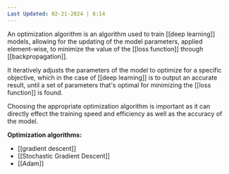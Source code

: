 ```yaml
---
Last Updated: 02-21-2024 | 8:14
---
```

An optimization algorithm is an algorithm used to train [[deep learning]] models, allowing for the updating of the model parameters, applied element-wise, to minimize the value of the [[loss function]] through [[backpropagation]].

It iteratively adjusts the parameters of the model to optimize for a specific objective, which in the case of [[deep learning]] is to output an accurate result, until a set of parameters that's optimal for minimizing the [[loss function]] is found.

Choosing the appropriate optimization algorithm is important as it can directly effect the training speed and efficiency as well as the accuracy of the model.

**Optimization algorithms:**
- [[gradient descent]]
- [[Stochastic Gradient Descent]]
- [[Adam]]